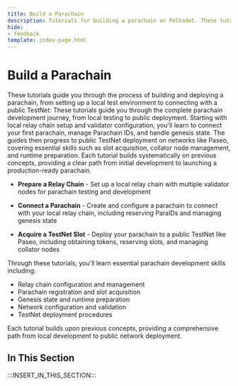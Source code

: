 ```yaml
---
title: Build a Parachain
description: Tutorials for building a parachain on Polkadot. These tutorials are designed to help you get started with building a parachain on Polkadot.
hide: 
- feedback
template: index-page.html
---
```


# Build a Parachain

These tutorials guide you through the process of building and deploying a parachain, from setting up a local test environment to connecting with a public TestNet:  These tutorials guide you through the complete parachain development journey, from local testing to public deployment. Starting with local relay chain setup and validator configuration, you'll learn to connect your first parachain, manage Parachain IDs, and handle genesis state. The guides then progress to public TestNet deployment on networks like Paseo, covering essential skills such as slot acquisition, collator node management, and runtime preparation. Each tutorial builds systematically on previous concepts, providing a clear path from initial development to launching a production-ready parachain.

- **Prepare a Relay Chain** - Set up a local relay chain with multiple validator nodes for parachain testing and development 

- **Connect a Parachain** - Create and configure a parachain to connect with your local relay chain, including reserving ParaIDs and managing genesis state 

- **Acquire a TestNet Slot** - Deploy your parachain to a public TestNet like Paseo, including obtaining tokens, reserving slots, and managing collator nodes   

Through these tutorials, you'll learn essential parachain development skills including: 

- Relay chain configuration and management  
- Parachain registration and slot acquisition   
- Genesis state and runtime preparation 
- Network configuration and validation  
- TestNet deployment procedures 

Each tutorial builds upon previous concepts, providing a comprehensive path from local development to public network deployment.


## In This Section

:::INSERT_IN_THIS_SECTION:::